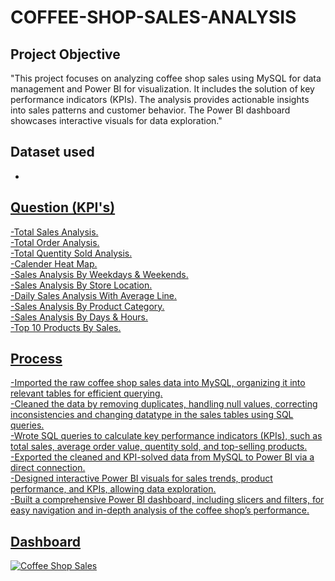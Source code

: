 # COFFEE-SHOP-SALES-ANALYSIS
## Project Objective  
"This project focuses on analyzing coffee shop sales using MySQL for data management and Power BI for visualization. It includes the solution of key performance indicators (KPIs). The analysis provides actionable insights into sales patterns and customer behavior. The Power BI dashboard showcases interactive visuals for data exploration."
## Dataset used  
- <a href="https://github.com/Anish7000/COFFEE_SHOP_SALES/blob/main/Coffee%20Shop%20Sales.csv">

## Question (KPI's)
-Total Sales Analysis.  
-Total Order Analysis.  
-Total Quentity Sold Analysis.   
-Calender Heat Map.   
-Sales Analysis By Weekdays & Weekends.  
-Sales Analysis By Store Location.  
-Daily Sales Analysis With Average Line.  
-Sales Analysis By Product Category.  
-Sales Analysis By Days & Hours.  
-Top 10 Products By Sales.  
## Process  
-Imported the raw coffee shop sales data into MySQL, organizing it into relevant tables for efficient querying.  
-Cleaned the data by removing duplicates, handling null values, correcting inconsistencies and changing datatype in the sales tables using SQL   queries.  
-Wrote SQL queries to calculate key performance indicators (KPIs), such as total sales, average order value, quentity sold, and top-selling   products.  
-Exported the cleaned and KPI-solved data from MySQL to Power BI via a direct connection.  
-Designed interactive Power BI visuals for sales trends, product performance, and KPIs, allowing data exploration.  
-Built a comprehensive Power BI dashboard, including slicers and filters, for easy navigation and in-depth analysis of the coffee shop’s   performance.  
## Dashboard
![Coffee Shop Sales](https://github.com/user-attachments/assets/ed3c09ed-17a8-46c1-bd73-d83de958d4ed)
